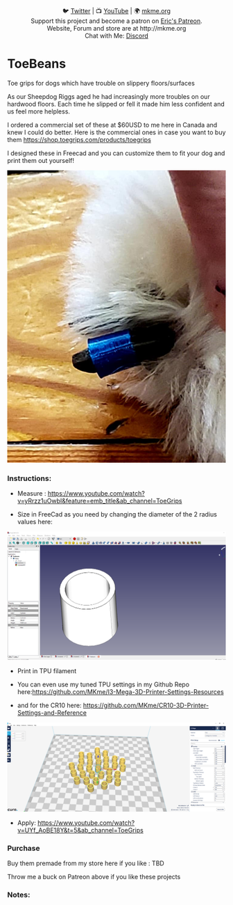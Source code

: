 
<p align="center">

<br>
🐦 <a href="https://twitter.com/mkmeorg">Twitter</a>
| 📺 <a href="https://www.youtube.com/mkmeorg">YouTube</a>
| 🌍 <a href="http://www.mkme.org">mkme.org</a><br>
Support this project and become a patron on <a href="http://mkme.org/patreon">Eric's Patreon</a>.<br>
Website, Forum and store are at http://mkme.org <br>
Chat with Me: <a href="https://discord.gg/j9S4Fgv">Discord</a></b>
</p>

# ToeBeans

Toe grips for dogs which have trouble on slippery floors/surfaces

As our Sheepdog Riggs aged he had increasingly more troubles on our hardwood floors.  Each time he slipped or fell it made him less confident and us feel more helpless. 

I ordered a commercial set of these at $60USD to me here in Canada and knew I could do better.  Here is the commercial ones in case you want to buy them https://shop.toegrips.com/products/toegrips

I designed these in Freecad and you can customize them to fit your dog and print them out yourself!  

<img src="https://github.com/MKme/ToeBeans/blob/main/pics/Prototype%20.jpg"/>



### Instructions:

- Measure : https://www.youtube.com/watch?v=yRrzz1uOwbI&feature=emb_title&ab_channel=ToeGrips

- Size in FreeCad as you need by changing the diameter of the 2 radius values here: 

<img src="https://github.com/MKme/ToeBeans/blob/main/pics/2.PNG"/>

-  Print in TPU filament

- You can even use my tuned TPU settings in my Github Repo here:https://github.com/MKme/I3-Mega-3D-Printer-Settings-Resources  

- and for the CR10 here: https://github.com/MKme/CR10-3D-Printer-Settings-and-Reference

<img src="https://github.com/MKme/ToeBeans/blob/main/pics/1.PNG"/>

- Apply: https://www.youtube.com/watch?v=UYf_AoBE18Y&t=5&ab_channel=ToeGrips

### Purchase

Buy them premade from my store here if you like : TBD

Throw me a buck on Patreon above if you like these projects

### Notes:



